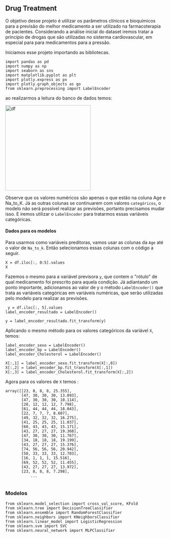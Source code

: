 ## Drug Treatment
 
O objetivo desse projeto é utilizar os parâmetros clínicos e bioquímicos para a previsão do melhor medicamento a ser utilizado na farmacoterapia de pacientes. Considerando a análise inicial do dataset iremos tratar a princípio de drogas que são utilizadas no sisterma cardiovascular, em especial para para medicamentos para a pressão. 

Iniciamos esse projeto importando as bibliotecas.

```
import pandas as pd
import numpy as np
import seaborn as sns
import matplotlib.pyplot as plt
import plotly.express as px
import plotly.graph_objects as go
from sklearn.preprocessing import LabelEncoder
```

ao realizarmos a leitura do banco de dados temos:

<img width="267" alt="df" src="https://user-images.githubusercontent.com/81988636/211586257-28d0b094-bd63-4cd7-b699-f6d0ba2bd475.png">

Observe que os valores numéricos são apenas o que estão na coluna Age e Na_to_K. Já as outras colunas se continuarem com valores `categóricos`, o modelo não será possível realizar as previsões, portanto precisamos mudar isso. E iremos utilizar o `LabelEncoder` para tratarmos essas variáveis categóricas.

#### Dados para os modelos

Para usarmos como variáveis preditoras, vamos usar as colunas da `Age` até o valor de `Na_to_k`. Então selecionamos essas colunas com o código a seguir.

```
X = df.iloc[:, 0:5].values
X
```

Fazemos o mesmo para a variável previsora `y`, que contem o "rótulo" de qual medicamento foi prescrito para aquela condição. 
Já adiantando um ponto importante, adicionamos ao valor de y o método `LabelEncoder()` que trata as variáveis categóricas em variáveis numéricas, que serão utilizadas pelo modelo para realizar as previsões.

```
 y = df.iloc[:, 5].values
label_encoder_resultado = LabelEncoder()

y = label_encoder_resultado.fit_transform(y)
```

Aplicando o mesmo método para os valores categóricos da variável `X`, temos:

```
label_encoder_sexo = LabelEncoder()
label_encoder_bp = LabelEncoder()
label_encoder_Cholesterol = LabelEncoder()

X[:,1] = label_encoder_sexo.fit_transform(X[:,0])
X[:,2] = label_encoder_bp.fit_transform(X[:,1])
X[:,3] = label_encoder_Cholesterol.fit_transform(X[:,2])
```

Agora para os valores de `X` temos :

```
array([[23, 8, 8, 8, 25.355],
       [47, 30, 30, 30, 13.093],
       [47, 30, 30, 30, 10.114],
       [28, 12, 12, 12, 7.798],
       [61, 44, 44, 44, 18.043],
       [22, 7, 7, 7, 8.607],
       [49, 32, 32, 32, 16.275],
       [41, 25, 25, 25, 11.037],
       [60, 43, 43, 43, 15.171],
       [43, 27, 27, 27, 19.368],
       [47, 30, 30, 30, 11.767],
       [34, 18, 18, 18, 19.199],
       [43, 27, 27, 27, 15.376],
       [74, 56, 56, 56, 20.942],
       [50, 33, 33, 33, 12.703],
       [16, 1, 1, 1, 15.516],
       [69, 52, 52, 52, 11.455],
       [43, 27, 27, 27, 13.972],
       [23, 8, 8, 8, 7.298],
           ...
           
```

### Modelos

```
from sklearn.model_selection import cross_val_score, KFold
from sklearn.tree import DecisionTreeClassifier
from sklearn.ensemble import RandomForestClassifier
from sklearn.neighbors import KNeighborsClassifier
from sklearn.linear_model import LogisticRegression
from sklearn.svm import SVC
from sklearn.neural_network import MLPClassifier
```



